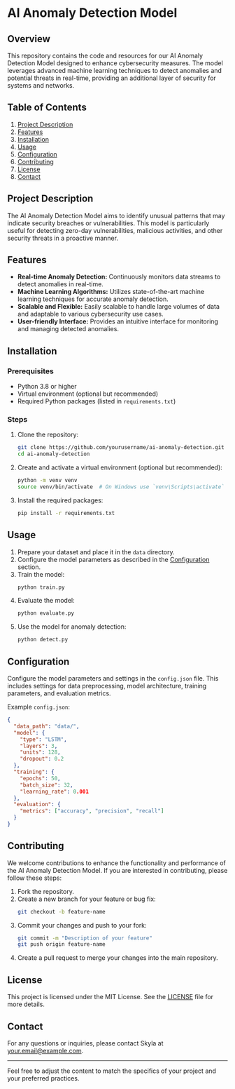 # AI Anomaly Detection Model

## Overview
This repository contains the code and resources for our AI Anomaly Detection Model designed to enhance cybersecurity measures. The model leverages advanced machine learning techniques to detect anomalies and potential threats in real-time, providing an additional layer of security for systems and networks.

## Table of Contents
1. [Project Description](#project-description)
2. [Features](#features)
3. [Installation](#installation)
4. [Usage](#usage)
5. [Configuration](#configuration)
6. [Contributing](#contributing)
7. [License](#license)
8. [Contact](#contact)

## Project Description
The AI Anomaly Detection Model aims to identify unusual patterns that may indicate security breaches or vulnerabilities. This model is particularly useful for detecting zero-day vulnerabilities, malicious activities, and other security threats in a proactive manner.

## Features
- **Real-time Anomaly Detection:** Continuously monitors data streams to detect anomalies in real-time.
- **Machine Learning Algorithms:** Utilizes state-of-the-art machine learning techniques for accurate anomaly detection.
- **Scalable and Flexible:** Easily scalable to handle large volumes of data and adaptable to various cybersecurity use cases.
- **User-friendly Interface:** Provides an intuitive interface for monitoring and managing detected anomalies.

## Installation
### Prerequisites
- Python 3.8 or higher
- Virtual environment (optional but recommended)
- Required Python packages (listed in `requirements.txt`)

### Steps
1. Clone the repository:
   ```bash
   git clone https://github.com/yourusername/ai-anomaly-detection.git
   cd ai-anomaly-detection
   ```
2. Create and activate a virtual environment (optional but recommended):
   ```bash
   python -m venv venv
   source venv/bin/activate  # On Windows use `venv\Scripts\activate`
   ```
3. Install the required packages:
   ```bash
   pip install -r requirements.txt
   ```

## Usage
1. Prepare your dataset and place it in the `data` directory.
2. Configure the model parameters as described in the [Configuration](#configuration) section.
3. Train the model:
   ```bash
   python train.py
   ```
4. Evaluate the model:
   ```bash
   python evaluate.py
   ```
5. Use the model for anomaly detection:
   ```bash
   python detect.py
   ```

## Configuration
Configure the model parameters and settings in the `config.json` file. This includes settings for data preprocessing, model architecture, training parameters, and evaluation metrics.

Example `config.json`:
```json
{
  "data_path": "data/",
  "model": {
    "type": "LSTM",
    "layers": 3,
    "units": 128,
    "dropout": 0.2
  },
  "training": {
    "epochs": 50,
    "batch_size": 32,
    "learning_rate": 0.001
  },
  "evaluation": {
    "metrics": ["accuracy", "precision", "recall"]
  }
}
```

## Contributing
We welcome contributions to enhance the functionality and performance of the AI Anomaly Detection Model. If you are interested in contributing, please follow these steps:
1. Fork the repository.
2. Create a new branch for your feature or bug fix:
   ```bash
   git checkout -b feature-name
   ```
3. Commit your changes and push to your fork:
   ```bash
   git commit -m "Description of your feature"
   git push origin feature-name
   ```
4. Create a pull request to merge your changes into the main repository.

## License
This project is licensed under the MIT License. See the [LICENSE](LICENSE) file for more details.

## Contact
For any questions or inquiries, please contact Skyla at [your.email@example.com](mailto:your.email@example.com).

---

Feel free to adjust the content to match the specifics of your project and your preferred practices.

